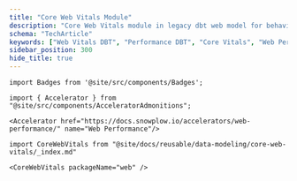 ```yaml
---
title: "Core Web Vitals Module"
description: "Core Web Vitals module in legacy dbt web model for behavioral website performance analytics."
schema: "TechArticle"
keywords: ["Web Vitals DBT", "Performance DBT", "Core Vitals", "Web Performance", "Performance Analytics", "UX Analytics"]
sidebar_position: 300
hide_title: true
---
```


```mdx-code-block
import Badges from '@site/src/components/Badges';
```

<Badges badgeType="dbt-package Release" pkg="web"></Badges>

```mdx-code-block
import { Accelerator } from "@site/src/components/AcceleratorAdmonitions";

<Accelerator href="https://docs.snowplow.io/accelerators/web-performance/" name="Web Performance"/>
```

```mdx-code-block
import CoreWebVitals from "@site/docs/reusable/data-modeling/core-web-vitals/_index.md"

<CoreWebVitals packageName="web" />
```
